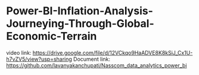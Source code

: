 # Power-BI-Inflation-Analysis-Journeying-Through-Global-Economic-Terrain

video link:
      https://drive.google.com/file/d/12VCkqo9HaADVE8K8kSiJ_Cx1U-h7vZV5/view?usp=sharing
Document link:
      https://github.com/lavanyakanchupati/Nasscom_data_analytics_power_bi

